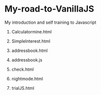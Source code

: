 # My-road-to-VanillaJS
My introduction and self training to Javascript

01. Calculatormine.html

02. SimpleInterest.html

03. addressbook.html

04. addressbook.js

05. check.html

06. nightmode.html

07. trialJS.html
